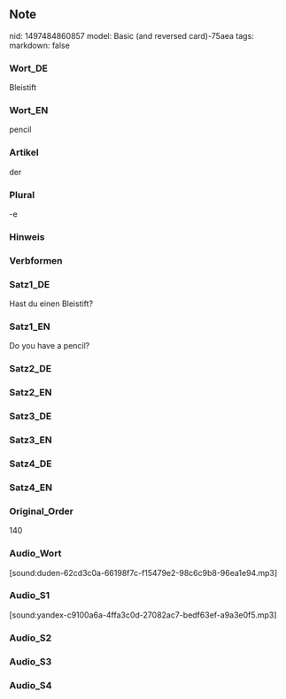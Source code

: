 ## Note
nid: 1497484860857
model: Basic (and reversed card)-75aea
tags: 
markdown: false

### Wort_DE
Bleistift

### Wort_EN
pencil

### Artikel
der

### Plural
-e

### Hinweis


### Verbformen


### Satz1_DE
Hast du einen Bleistift?

### Satz1_EN
Do you have a pencil?

### Satz2_DE


### Satz2_EN


### Satz3_DE


### Satz3_EN


### Satz4_DE


### Satz4_EN


### Original_Order
140

### Audio_Wort
[sound:duden-62cd3c0a-66198f7c-f15479e2-98c6c9b8-96ea1e94.mp3]

### Audio_S1
[sound:yandex-c9100a6a-4ffa3c0d-27082ac7-bedf63ef-a9a3e0f5.mp3]

### Audio_S2


### Audio_S3


### Audio_S4

